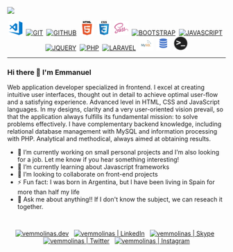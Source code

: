 
<!--
**vemmolinas/vemmolinas** is a ✨ _special_ ✨ repository because its `README.md` (this file) appears on your GitHub profile.
-->
![](https://media-exp1.licdn.com/dms/image/C4D16AQGksvbmjQIuaQ/profile-displaybackgroundimage-shrink_350_1400/0?e=1602720000&v=beta&t=ptNCFdyBj84_guBNkSoRJ1hygY8mmcUCF2yUC4whOgw)

[<div align="center">][#]
[<img alt="GIT" width="32px" src="https://raw.githubusercontent.com/github/explore/80688e429a7d4ef2fca1e82350fe8e3517d3494d/topics/visual-studio-code/visual-studio-code.png" />][#]&nbsp;
[<img alt="GIT" width="32px" src="https://img.icons8.com/color/48/000000/git.png" />][#]&nbsp;
[<img alt="GITHUB" width="32px" src="https://img.icons8.com/color/48/000000/github.png" />][#]&nbsp;
[<img alt="HTML5" width="32px" src="https://raw.githubusercontent.com/github/explore/80688e429a7d4ef2fca1e82350fe8e3517d3494d/topics/html/html.png" />][#]&nbsp;
[<img alt="CSS3" width="32px" src="https://raw.githubusercontent.com/github/explore/80688e429a7d4ef2fca1e82350fe8e3517d3494d/topics/css/css.png" />][#]&nbsp;
[<img alt="SASS" width="32px" src="https://raw.githubusercontent.com/github/explore/80688e429a7d4ef2fca1e82350fe8e3517d3494d/topics/sass/sass.png" />][#]&nbsp;
[<img alt="BOOTSTRAP" width="32px" src="https://img.icons8.com/color/48/000000/bootstrap.png" />][#]&nbsp;
[<img alt="JAVASCRIPT" width="32px" src="https://img.icons8.com/color/48/000000/javascript.png" />][#]&nbsp;
[<img alt="JQUERY" width="32px" src="https://www.softbit.com.co/Content/img/dev/JQuery.png" />][#]&nbsp;
[<img alt="PHP" width="32px" src="https://cdn.iconscout.com/icon/free/png-512/php-27-226042.png" />][#]&nbsp;
[<img alt="LARAVEL" width="32px" src="https://cdn.iconscout.com/icon/free/png-512/laravel-2038872-1720085.png" />][#]&nbsp;
[<img alt="MYSQL" width="32px" src="https://raw.githubusercontent.com/github/explore/80688e429a7d4ef2fca1e82350fe8e3517d3494d/topics/mysql/mysql.png" />][#]&nbsp;
[<img alt="DATABASES" width="32px" src="https://raw.githubusercontent.com/github/explore/80688e429a7d4ef2fca1e82350fe8e3517d3494d/topics/sql/sql.png" />][#]&nbsp;
[<img alt="CMD" width="32px" src="https://raw.githubusercontent.com/github/explore/80688e429a7d4ef2fca1e82350fe8e3517d3494d/topics/terminal/terminal.png" />][#]
[</div>][#]

---

### Hi there 👋 I'm Emmanuel

Web application developer specialized in frontend. I excel at creating intuitive user interfaces, thought out in detail to achieve optimal user-flow and a satisfying experience. Advanced level in HTML, CSS and JavaScript languages. In my designs, clarity and a very user-oriented vision prevail, so that the application always fulfills its fundamental mission: to solve problems effectively. I have complementary backend knowledge, including relational database management with MySQL and information processing with PHP. Analytical and methodical, always aimed at obtaining results. 


<!-- -->
- 🔭 I’m currently working on small personal projects and I’m also looking for a job. Let me know if you hear something interesting!
- 🌱 I’m currently learning about Javascript frameworks
- 👯 I’m looking to collaborate on front-end projects
- ⚡ Fun fact: I was born in Argentina, but I have been living in Spain for more than half my life
- 💬 Ask me about anything!! If I don't know the subject, we can reseach it together.
<!-- - 📫 You can reach me on [Twitter](https://twitter.com/vemmolinas) and [Instagram](https://instagram.com/vemmolinas). -->
<!-- - 🤔 I’m looking for help with ... -->
<!-- - 😄 Pronouns: ... -->


[<br><div align="center">][#]
[<img alt="vemmolinas.dev" width="33px" src="https://img.icons8.com/color/48/000000/web.png" />][website]
&nbsp;
[<img alt="vemmolinas | LinkedIn" width="33px" src="https://img.icons8.com/color/48/000000/linkedin.png" />][linkedin]
  &nbsp;
[<img alt="vemmolinas | Skype" width="33px" src="https://img.icons8.com/color/48/000000/skype.png" />][skype]
  &nbsp;
[<img alt="vemmolinas | Twitter" width="33px" src="https://img.icons8.com/color/48/000000/twitter.png" />][twitter]
  &nbsp;
[<img alt="vemmolinas | Instagram" width="33px" src="https://img.icons8.com/color/48/000000/instagram.png" />][instagram]
[</div>][#]

[website]: https://vemmolinas.dev
[twitter]: https://twitter.com/vemmolinas_dev
[instagram]: https://www.instagram.com/vemmolinas.dev/
[linkedin]: https://linkedin.com/in/vemmolinas
[skype]: https://join.skype.com/invite/lxh6hpAXp0Uf
[#]: https://github.com/vemmolinas

<!-- 
[<div align="center">][#]
![](https://media1.tenor.com/images/7cf5f24769193a4a1aab24f2e3d9e508/tenor.gif?itemid=13774600)
[</div>][#]
-->

